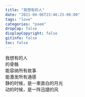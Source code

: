 ```yaml
---
title: "我想有的人"
date: "2021-04-06T23:46:25-06:00"
tags: "love"
categories: "poem"
dropCap: false
displayCopyright: false
gitinfo: false
toc: false
---
```

我想有的人\
的骨骼\
能容纳所有故事\
能激发所有通感\
静的时候，是一束直白的月光\
动的时候，是一阵迅捷的风  